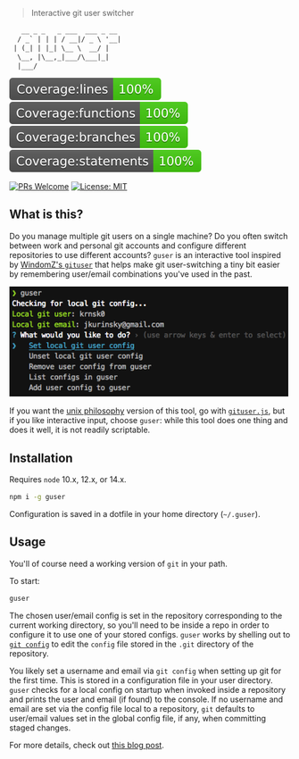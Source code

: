> Interactive git user switcher

```
   __ _ _   _ ___  ___ _ __
  / _` | | | / __|/ _ \ '__|
 | (_| | |_| \__ \  __/ |
  \__, |\__,_|___/\___|_|
  |___/
```

![Coverage lines](./static/badge-lines.svg)
![Coverage functions](./static/badge-functions.svg)
![Coverage branches](./static/badge-branches.svg)
![Coverage statements](./static/badge-statements.svg)

[![PRs Welcome](https://img.shields.io/badge/PRs-welcome-brightgreen.svg?style=flat-square)](http://makeapullrequest.com)
[![License: MIT](https://img.shields.io/badge/License-MIT-yellow.svg)](https://opensource.org/licenses/MIT)

## What is this?

Do you manage multiple git users on a single machine? Do you often switch between work and personal git accounts and configure different repositories to use different accounts? `guser` is an interactive tool inspired by [WindomZ's `gituser`](https://github.com/WindomZ/gituser.js) that helps make git user-switching a tiny bit easier by remembering user/email combinations you've used in the past.

<img src="./static/screenshot.png" width="500">

If you want the [unix philosophy](https://en.wikipedia.org/wiki/Unix_philosophy#:~:text=The%20Unix%20philosophy%20is%20documented,%2C%20as%20yet%20unknown%2C%20program.) version of this tool, go with [`gituser.js`](https://github.com/WindomZ/gituser.js), but if you like interactive input, choose `guser`: while this tool does one thing and does it well, it is not readily scriptable.

## Installation

Requires `node` 10.x, 12.x, or 14.x.

```bash
npm i -g guser
```

Configuration is saved in a dotfile in your home directory (`~/.guser`).

## Usage

You'll of course need a working version of `git` in your path.

To start:

```bash
guser
```

The chosen user/email config is set in the repository corresponding to the current working directory, so you'll need to be inside a repo in order to configure it to use one of your stored configs. `guser` works by shelling out to [`git config`](https://git-scm.com/docs/git-config) to edit the `config` file stored in the `.git` directory of the repository.

You likely set a username and email via `git config` when setting up git for the first time. This is stored in a configuration file in your user directory. `guser` checks for a local config on startup when invoked inside a repository and prints the user and email (if found) to the console. If no username and email are set via the config file local to a repository, `git` defaults to user/email values set in the global config file, if any, when committing staged changes.

For more details, check out [this blog post](https://dev.to/krnsk0/introducing-guser-a-cli-tool-for-git-user-switching-lf6).
